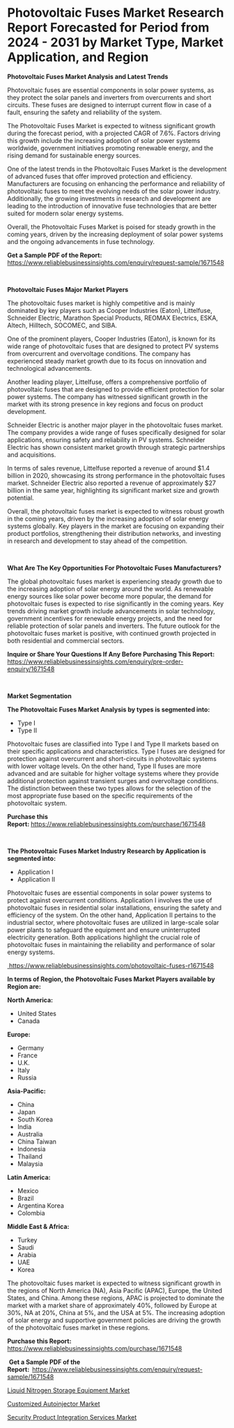 <p><h1>Photovoltaic Fuses Market Research Report Forecasted for Period from 2024 -  2031 by Market Type, Market Application, and Region</h1></p><p><strong>Photovoltaic Fuses Market Analysis and Latest Trends</strong></p>
<p><p>Photovoltaic fuses are essential components in solar power systems, as they protect the solar panels and inverters from overcurrents and short circuits. These fuses are designed to interrupt current flow in case of a fault, ensuring the safety and reliability of the system.</p><p>The Photovoltaic Fuses Market is expected to witness significant growth during the forecast period, with a projected CAGR of 7.6%. Factors driving this growth include the increasing adoption of solar power systems worldwide, government initiatives promoting renewable energy, and the rising demand for sustainable energy sources.</p><p>One of the latest trends in the Photovoltaic Fuses Market is the development of advanced fuses that offer improved protection and efficiency. Manufacturers are focusing on enhancing the performance and reliability of photovoltaic fuses to meet the evolving needs of the solar power industry. Additionally, the growing investments in research and development are leading to the introduction of innovative fuse technologies that are better suited for modern solar energy systems.</p><p>Overall, the Photovoltaic Fuses Market is poised for steady growth in the coming years, driven by the increasing deployment of solar power systems and the ongoing advancements in fuse technology.</p></p>
<p><strong>Get a Sample PDF of the Report:&nbsp;</strong> <a href="https://www.reliablebusinessinsights.com/enquiry/request-sample/1671548">https://www.reliablebusinessinsights.com/enquiry/request-sample/1671548</a></p>
<p>&nbsp;</p>
<p><strong>Photovoltaic Fuses Major Market Players</strong></p>
<p><p>The photovoltaic fuses market is highly competitive and is mainly dominated by key players such as Cooper Industries (Eaton), Littelfuse, Schneider Electric, Marathon Special Products, REOMAX Electrics, ESKA, Altech, Hilltech, SOCOMEC, and SIBA. </p><p>One of the prominent players, Cooper Industries (Eaton), is known for its wide range of photovoltaic fuses that are designed to protect PV systems from overcurrent and overvoltage conditions. The company has experienced steady market growth due to its focus on innovation and technological advancements.</p><p>Another leading player, Littelfuse, offers a comprehensive portfolio of photovoltaic fuses that are designed to provide efficient protection for solar power systems. The company has witnessed significant growth in the market with its strong presence in key regions and focus on product development.</p><p>Schneider Electric is another major player in the photovoltaic fuses market. The company provides a wide range of fuses specifically designed for solar applications, ensuring safety and reliability in PV systems. Schneider Electric has shown consistent market growth through strategic partnerships and acquisitions.</p><p>In terms of sales revenue, Littelfuse reported a revenue of around $1.4 billion in 2020, showcasing its strong performance in the photovoltaic fuses market. Schneider Electric also reported a revenue of approximately $27 billion in the same year, highlighting its significant market size and growth potential.</p><p>Overall, the photovoltaic fuses market is expected to witness robust growth in the coming years, driven by the increasing adoption of solar energy systems globally. Key players in the market are focusing on expanding their product portfolios, strengthening their distribution networks, and investing in research and development to stay ahead of the competition.</p></p>
<p>&nbsp;</p>
<p><strong>What Are The Key Opportunities For Photovoltaic Fuses Manufacturers?</strong></p>
<p><p>The global photovoltaic fuses market is experiencing steady growth due to the increasing adoption of solar energy around the world. As renewable energy sources like solar power become more popular, the demand for photovoltaic fuses is expected to rise significantly in the coming years. Key trends driving market growth include advancements in solar technology, government incentives for renewable energy projects, and the need for reliable protection of solar panels and inverters. The future outlook for the photovoltaic fuses market is positive, with continued growth projected in both residential and commercial sectors.</p></p>
<p><strong>Inquire or Share Your Questions If Any Before Purchasing This Report:</strong> <a href="https://www.reliablebusinessinsights.com/enquiry/pre-order-enquiry/1671548">https://www.reliablebusinessinsights.com/enquiry/pre-order-enquiry/1671548</a></p>
<p>&nbsp;</p>
<p><strong>Market Segmentation</strong></p>
<p><strong>The Photovoltaic Fuses Market Analysis by types is segmented into:</strong></p>
<p><ul><li>Type I</li><li>Type II</li></ul></p>
<p><p>Photovoltaic fuses are classified into Type I and Type II markets based on their specific applications and characteristics. Type I fuses are designed for protection against overcurrent and short-circuits in photovoltaic systems with lower voltage levels. On the other hand, Type II fuses are more advanced and are suitable for higher voltage systems where they provide additional protection against transient surges and overvoltage conditions. The distinction between these two types allows for the selection of the most appropriate fuse based on the specific requirements of the photovoltaic system.</p></p>
<p><strong>Purchase this Report:&nbsp;</strong><a href="https://www.reliablebusinessinsights.com/purchase/1671548">https://www.reliablebusinessinsights.com/purchase/1671548</a></p>
<p>&nbsp;</p>
<p><strong>The Photovoltaic Fuses Market Industry Research by Application is segmented into:</strong></p>
<p><ul><li>Application I</li><li>Application II</li></ul></p>
<p><p>Photovoltaic fuses are essential components in solar power systems to protect against overcurrent conditions. Application I involves the use of photovoltaic fuses in residential solar installations, ensuring the safety and efficiency of the system. On the other hand, Application II pertains to the industrial sector, where photovoltaic fuses are utilized in large-scale solar power plants to safeguard the equipment and ensure uninterrupted electricity generation. Both applications highlight the crucial role of photovoltaic fuses in maintaining the reliability and performance of solar energy systems.</p></p>
<p><a href="https://www.reliablebusinessinsights.com/photovoltaic-fuses-r1671548">&nbsp;https://www.reliablebusinessinsights.com/photovoltaic-fuses-r1671548</a></p>
<p><strong>In terms of Region, the Photovoltaic Fuses Market Players available by Region are:</strong></p>
<p>
    <p> <strong> North America: </strong>
        <ul>
            <li>United States</li>
            <li>Canada</li>
        </ul>
        </p> 
    <p> <strong> Europe: </strong>
        <ul>
            <li>Germany</li>
            <li>France</li>
            <li>U.K.</li>
            <li>Italy</li>
            <li>Russia</li>
        </ul>
        </p> 
    <p> <strong> Asia-Pacific: </strong>
        <ul>
            <li>China</li>
            <li>Japan</li>
            <li>South Korea</li>
            <li>India</li>
            <li>Australia</li>
            <li>China Taiwan</li>
            <li>Indonesia</li>
            <li>Thailand</li>
            <li>Malaysia</li>
        </ul>
        </p> 
    <p> <strong> Latin America: </strong>
        <ul>
            <li>Mexico</li>
            <li>Brazil</li>
            <li>Argentina Korea</li>
            <li>Colombia</li>
        </ul>
        </p> 
    <p> <strong> Middle East & Africa: </strong>
        <ul>
            <li>Turkey</li>
            <li>Saudi</li>
            <li>Arabia</li>
            <li>UAE</li>
            <li>Korea</li>
        </ul>
    </p>
    </p>
<p><p>The photovoltaic fuses market is expected to witness significant growth in the regions of North America (NA), Asia Pacific (APAC), Europe, the United States, and China. Among these regions, APAC is projected to dominate the market with a market share of approximately 40%, followed by Europe at 30%, NA at 20%, China at 5%, and the USA at 5%. The increasing adoption of solar energy and supportive government policies are driving the growth of the photovoltaic fuses market in these regions.</p></p>
<p><strong>Purchase this Report: </strong><a href="https://www.reliablebusinessinsights.com/purchase/1671548">https://www.reliablebusinessinsights.com/purchase/1671548</a></p>
<p>&nbsp;<strong>Get a Sample PDF of the Report:&nbsp;&nbsp;</strong><a href="https://www.reliablebusinessinsights.com/enquiry/request-sample/1671548">https://www.reliablebusinessinsights.com/enquiry/request-sample/1671548</a></p>
<p><strong></strong></p>
<p><p><a href="https://medium.com/@rontaybrewer02024/liquid-nitrogen-storage-equipment-market-size-is-growing-at-cagr-of-8-2-550448d24c0c">Liquid Nitrogen Storage Equipment Market</a></p><p><a href="https://github.com/arnstrada78546/Market-Research-Report-List-1/blob/main/customized-autoinjector-market.md">Customized Autoinjector Market</a></p><p><a href="https://issuu.com/reportprime-2/docs/security-product-integration-services-market-size-">Security Product Integration Services Market</a></p></p>